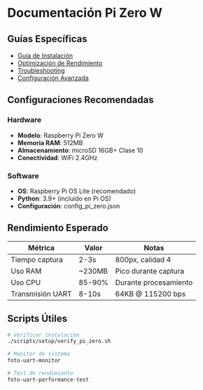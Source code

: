 # Documentación Pi Zero W

## Guías Específicas

- [Guía de Instalación](installation-guide.md)
- [Optimización de Rendimiento](performance-optimization.md)
- [Troubleshooting](troubleshooting.md)
- [Configuración Avanzada](advanced-configuration.md)

## Configuraciones Recomendadas

### Hardware
- **Modelo**: Raspberry Pi Zero W
- **Memoria RAM**: 512MB
- **Almacenamiento**: microSD 16GB+ Clase 10
- **Conectividad**: WiFi 2.4GHz

### Software
- **OS**: Raspberry Pi OS Lite (recomendado)
- **Python**: 3.9+ (incluido en Pi OS)
- **Configuración**: config_pi_zero.json

## Rendimiento Esperado

| Métrica | Valor | Notas |
|---------|-------|-------|
| Tiempo captura | 2-3s | 800px, calidad 4 |
| Uso RAM | ~230MB | Pico durante captura |
| Uso CPU | 85-90% | Durante procesamiento |
| Transmisión UART | 8-10s | 64KB @ 115200 bps |

## Scripts Útiles

```bash
# Verificar instalación
./scripts/setup/verify_pi_zero.sh

# Monitor de sistema
foto-uart-monitor

# Test de rendimiento
foto-uart-performance-test
```
